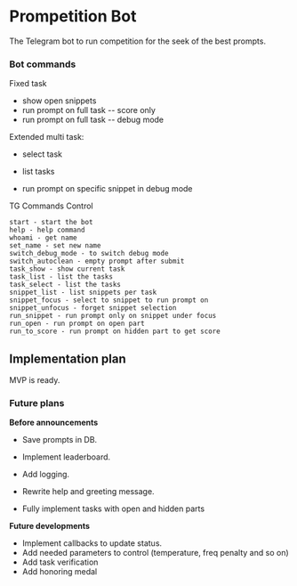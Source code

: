 # Prompetition Bot

The Telegram bot to run competition for the seek of the best prompts. 

### Bot commands

Fixed task
- show open snippets
- run prompt on full task -- score only
- run prompt on full task -- debug mode

Extended multi task:
- select task
- list tasks

- run prompt on specific snippet in debug mode

TG Commands Control

```
start - start the bot
help - help command
whoami - get name
set_name - set new name
switch_debug_mode - to switch debug mode
switch_autoclean - empty prompt after submit
task_show - show current task
task_list - list the tasks
task_select - list the tasks
snippet_list - list snippets per task
snippet_focus - select to snippet to run prompt on
snippet_unfocus - forget snippet selection
run_snippet - run prompt only on snippet under focus
run_open - run prompt on open part
run_to_score - run prompt on hidden part to get score
```

## Implementation plan

MVP is ready.

### Future plans

**Before announcements**

- Save prompts in DB.
- Implement leaderboard.

- Add logging.

- Rewrite help and greeting message.
- Fully implement tasks with open and hidden parts


**Future developments**
- Implement callbacks to update status.
- Add needed parameters to control (temperature, freq penalty and so on)
- Add task verification
- Add honoring medal
